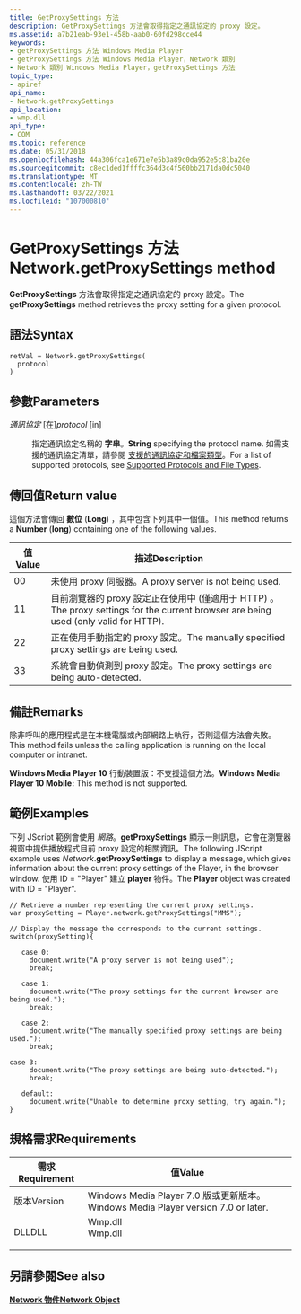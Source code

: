 ```yaml
---
title: GetProxySettings 方法
description: GetProxySettings 方法會取得指定之通訊協定的 proxy 設定。
ms.assetid: a7b21eab-93e1-458b-aab0-60fd298cce44
keywords:
- getProxySettings 方法 Windows Media Player
- getProxySettings 方法 Windows Media Player，Network 類別
- Network 類別 Windows Media Player，getProxySettings 方法
topic_type:
- apiref
api_name:
- Network.getProxySettings
api_location:
- wmp.dll
api_type:
- COM
ms.topic: reference
ms.date: 05/31/2018
ms.openlocfilehash: 44a306fca1e671e7e5b3a89c0da952e5c81ba20e
ms.sourcegitcommit: c8ec1ded1ffffc364d3c4f560bb2171da0dc5040
ms.translationtype: MT
ms.contentlocale: zh-TW
ms.lasthandoff: 03/22/2021
ms.locfileid: "107000810"
---
```

# <a name="networkgetproxysettings-method"></a><span data-ttu-id="bac1e-106">GetProxySettings 方法</span><span class="sxs-lookup"><span data-stu-id="bac1e-106">Network.getProxySettings method</span></span>

<span data-ttu-id="bac1e-107">**GetProxySettings** 方法會取得指定之通訊協定的 proxy 設定。</span><span class="sxs-lookup"><span data-stu-id="bac1e-107">The **getProxySettings** method retrieves the proxy setting for a given protocol.</span></span>

## <a name="syntax"></a><span data-ttu-id="bac1e-108">語法</span><span class="sxs-lookup"><span data-stu-id="bac1e-108">Syntax</span></span>


```JScript
retVal = Network.getProxySettings(
  protocol
)
```



## <a name="parameters"></a><span data-ttu-id="bac1e-109">參數</span><span class="sxs-lookup"><span data-stu-id="bac1e-109">Parameters</span></span>

<dl> <dt>

<span data-ttu-id="bac1e-110">*通訊協定* \[在\]</span><span class="sxs-lookup"><span data-stu-id="bac1e-110">*protocol* \[in\]</span></span>
</dt> <dd>

<span data-ttu-id="bac1e-111">指定通訊協定名稱的 **字串**。</span><span class="sxs-lookup"><span data-stu-id="bac1e-111">**String** specifying the protocol name.</span></span> <span data-ttu-id="bac1e-112">如需支援的通訊協定清單，請參閱 [支援的通訊協定和檔案類型](supported-protocols-and-file-types.md)。</span><span class="sxs-lookup"><span data-stu-id="bac1e-112">For a list of supported protocols, see [Supported Protocols and File Types](supported-protocols-and-file-types.md).</span></span>

</dd> </dl>

## <a name="return-value"></a><span data-ttu-id="bac1e-113">傳回值</span><span class="sxs-lookup"><span data-stu-id="bac1e-113">Return value</span></span>

<span data-ttu-id="bac1e-114">這個方法會傳回 **數位** (**Long**) ，其中包含下列其中一個值。</span><span class="sxs-lookup"><span data-stu-id="bac1e-114">This method returns a **Number** (**long**) containing one of the following values.</span></span>



| <span data-ttu-id="bac1e-115">值</span><span class="sxs-lookup"><span data-stu-id="bac1e-115">Value</span></span> | <span data-ttu-id="bac1e-116">描述</span><span class="sxs-lookup"><span data-stu-id="bac1e-116">Description</span></span>                                                                      |
|-------|----------------------------------------------------------------------------------|
| <span data-ttu-id="bac1e-117">0</span><span class="sxs-lookup"><span data-stu-id="bac1e-117">0</span></span>     | <span data-ttu-id="bac1e-118">未使用 proxy 伺服器。</span><span class="sxs-lookup"><span data-stu-id="bac1e-118">A proxy server is not being used.</span></span>                                                |
| <span data-ttu-id="bac1e-119">1</span><span class="sxs-lookup"><span data-stu-id="bac1e-119">1</span></span>     | <span data-ttu-id="bac1e-120">目前瀏覽器的 proxy 設定正在使用中 (僅適用于 HTTP) 。</span><span class="sxs-lookup"><span data-stu-id="bac1e-120">The proxy settings for the current browser are being used (only valid for HTTP).</span></span> |
| <span data-ttu-id="bac1e-121">2</span><span class="sxs-lookup"><span data-stu-id="bac1e-121">2</span></span>     | <span data-ttu-id="bac1e-122">正在使用手動指定的 proxy 設定。</span><span class="sxs-lookup"><span data-stu-id="bac1e-122">The manually specified proxy settings are being used.</span></span>                            |
| <span data-ttu-id="bac1e-123">3</span><span class="sxs-lookup"><span data-stu-id="bac1e-123">3</span></span>     | <span data-ttu-id="bac1e-124">系統會自動偵測到 proxy 設定。</span><span class="sxs-lookup"><span data-stu-id="bac1e-124">The proxy settings are being auto-detected.</span></span>                                      |



 

## <a name="remarks"></a><span data-ttu-id="bac1e-125">備註</span><span class="sxs-lookup"><span data-stu-id="bac1e-125">Remarks</span></span>

<span data-ttu-id="bac1e-126">除非呼叫的應用程式是在本機電腦或內部網路上執行，否則這個方法會失敗。</span><span class="sxs-lookup"><span data-stu-id="bac1e-126">This method fails unless the calling application is running on the local computer or intranet.</span></span>

<span data-ttu-id="bac1e-127">**Windows Media Player 10** 行動裝置版：不支援這個方法。</span><span class="sxs-lookup"><span data-stu-id="bac1e-127">**Windows Media Player 10 Mobile:** This method is not supported.</span></span>

## <a name="examples"></a><span data-ttu-id="bac1e-128">範例</span><span class="sxs-lookup"><span data-stu-id="bac1e-128">Examples</span></span>

<span data-ttu-id="bac1e-129">下列 JScript 範例會使用 *網路*。**getProxySettings** 顯示一則訊息，它會在瀏覽器視窗中提供播放程式目前 proxy 設定的相關資訊。</span><span class="sxs-lookup"><span data-stu-id="bac1e-129">The following JScript example uses *Network*.**getProxySettings** to display a message, which gives information about the current proxy settings of the Player, in the browser window.</span></span> <span data-ttu-id="bac1e-130">使用 ID = "Player" 建立 **player** 物件。</span><span class="sxs-lookup"><span data-stu-id="bac1e-130">The **Player** object was created with ID = "Player".</span></span>


```JScript
// Retrieve a number representing the current proxy settings.
var proxySetting = Player.network.getProxySettings("MMS");

// Display the message the corresponds to the current settings.
switch(proxySetting){

   case 0:
     document.write("A proxy server is not being used");
     break;

   case 1: 
     document.write("The proxy settings for the current browser are being used.");
     break;

   case 2:
     document.write("The manually specified proxy settings are being used.");
     break;

case 3:
     document.write("The proxy settings are being auto-detected.");
     break;

   default:
     document.write("Unable to determine proxy setting, try again.");
}

```



## <a name="requirements"></a><span data-ttu-id="bac1e-131">規格需求</span><span class="sxs-lookup"><span data-stu-id="bac1e-131">Requirements</span></span>



| <span data-ttu-id="bac1e-132">需求</span><span class="sxs-lookup"><span data-stu-id="bac1e-132">Requirement</span></span> | <span data-ttu-id="bac1e-133">值</span><span class="sxs-lookup"><span data-stu-id="bac1e-133">Value</span></span> |
|--------------------|------------------------------------------------------------------------------------|
| <span data-ttu-id="bac1e-134">版本</span><span class="sxs-lookup"><span data-stu-id="bac1e-134">Version</span></span><br/> | <span data-ttu-id="bac1e-135">Windows Media Player 7.0 版或更新版本。</span><span class="sxs-lookup"><span data-stu-id="bac1e-135">Windows Media Player version 7.0 or later.</span></span><br/>                              |
| <span data-ttu-id="bac1e-136">DLL</span><span class="sxs-lookup"><span data-stu-id="bac1e-136">DLL</span></span><br/>     | <dl> <span data-ttu-id="bac1e-137"><dt>Wmp.dll</dt></span><span class="sxs-lookup"><span data-stu-id="bac1e-137"><dt>Wmp.dll</dt></span></span> </dl> |



## <a name="see-also"></a><span data-ttu-id="bac1e-138">另請參閱</span><span class="sxs-lookup"><span data-stu-id="bac1e-138">See also</span></span>

<dl> <dt>

[<span data-ttu-id="bac1e-139">**Network 物件**</span><span class="sxs-lookup"><span data-stu-id="bac1e-139">**Network Object**</span></span>](network-object.md)
</dt> </dl>

 

 





